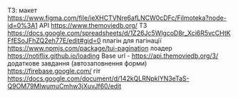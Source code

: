 ТЗ:
макет https://www.figma.com/file/ieXHCTVNre6afLNCW0cDFc/Filmoteka?node-id=0%3A1
API https://www.themoviedb.org/
ТЗ https://docs.google.com/spreadsheets/d/1Z26Jc5WlgcoD8r_Xci6R5vcCHtKFfESoJFhZQ2eh77E/edit#gid=0
плагін для пагінації https://www.npmjs.com/package/tui-pagination
лоадер https://notiflix.github.io/loading
Base url - https://api.themoviedb.org/3/
додаткове завдання (автозаповнення форми) https://firebase.google.com/
гіт https://docs.google.com/document/d/142kQLRNpklYN3eTaS-Q9OM79MIwumuCmhw3jXuvJf60/edit